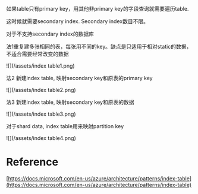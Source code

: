 如果table只有primary key，用其他非primary key的字段查询就需要遍历table.

这时候就需要secondary index. Secondary index数目不限。

对于不支持secondary index的数据库

法1重复建多张相同的表，每张用不同的key。缺点是只适用于相对static的数据，不适合需要经常改变的数据

![](/assets/index table1.png)

法2 新建index table, 映射secondary key和原表的primary key

![](/assets/index table2.png)

法3 新建index table, 映射secondary key和原表的数据

![](/assets/index table3.png)

对于shard data, index table用来映射partition key

![](/assets/index table4.png)

# Reference

[https://docs.microsoft.com/en-us/azure/architecture/patterns/index-table](https://docs.microsoft.com/en-us/azure/architecture/patterns/index-table)

